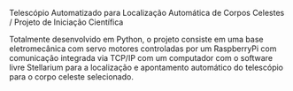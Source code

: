 Telescópio Automatizado para Localização Automática de Corpos Celestes / 
Projeto de Iniciação Científica

Totalmente desenvolvido em Python, o projeto consiste em uma base eletromecânica com servo motores controladas por um RaspberryPi com comunicação integrada via TCP/IP com um computador com o software livre Stellarium para a localização e apontamento automático do telescópio para o corpo celeste selecionado.
